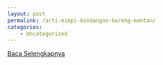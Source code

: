 ```yaml
---
layout: post
permalink: /arti-mimpi-kondangan-bareng-mantan/
categories:
    - Uncategorized
---
```


[Baca Selengkapnya](/01)